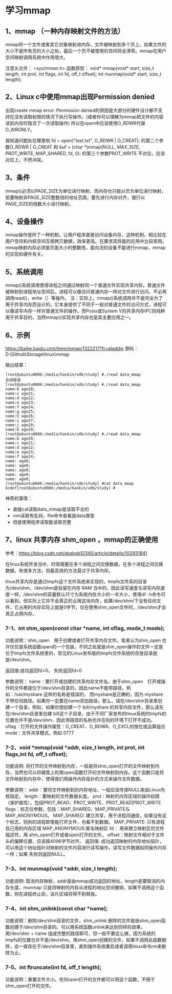 # 学习mmap

## 1、mmap （一种内存映射文件的方法）
mmap将一个文件或者其它对象映射进内存。文件被映射到多个页上，如果文件的大小不是所有页的大小之和，最后一个页不被使用的空间将会清零。mmap在用户空间映射调用系统中作用很大。

注意头文件： <sys/mman.h>
函数原型：
void* mmap(void* start, size_t length, int prot, int flags, int fd, off_t offset);
int munmap(void* start, size_t length);

## 2、Linux c中使用mmap出现Permission denied
出现create mmap error: Permission denied的原因是大部分的硬件设计都不支持在没有读取权限的情况下执行写操作。(或者你可以理解为mmap把文件的内容读到内存时隐含了一次读取操作)
所以在open中应该使用O_RDWR代替O_WRONLY。

我知道问题处在哪里啦 fd = open("test.txt", O_RDWR | O_CREAT); 的第二个参数O_RDWR | O_CREAT 和 buf = (char *)mmap(NULL, MAX_SIZE, PROT_WRITE, MAP_SHARED, fd, 0); 的第三个参数PROT_WRITE 不对应，应该对应上，不然冲突。

## 3、条件
mmap()必须以PAGE_SIZE为单位进行映射，而内存也只能以页为单位进行映射，若要映射非PAGE_SIZE整数倍的地址范围，要先进行内存对齐，强行以PAGE_SIZE的倍数大小进行映射。

## 4、设备操作
mmap操作提供了一种机制，让用户程序直接访问设备内存，这种机制，相比较在用户空间和内核空间互相拷贝数据，效率更高。在要求高性能的应用中比较常用。mmap映射内存必须是页面大小的整数倍，面向流的设备不能进行mmap，mmap的实现和硬件有关。

## 5、系统调用
mmap()系统调用使得进程之间通过映射同一个普通文件实现共享内存。普通文件被映射到进程地址空间后，进程可以像访问普通内存一样对文件进行访问，不必再调用read()，write（）等操作。
注：实际上，mmap()系统调用并不是完全为了用于共享内存而设计的。它本身提供了不同于一般对普通文件的访问方式，进程可以像读写内存一样对普通文件的操作。而Posix或System V的共享内存IPC则纯粹用于共享目的，当然mmap()实现共享内存也是其主要应用之一。

## 6、示例
https://baike.baidu.com/item/mmap/1322217?fr=aladdin
源码：D:\Github\Storage\linux\mmap

输出结果：
```
[root@ubuntu0006:/media/hankin/vdb/study] #./read data_mmap
总线错误
[root@ubuntu0006:/media/hankin/vdb/study] #./read data_mmap
name:b age20;
name:c age21;
name:d age22;
name:e age23;
name:f age24;
name:g age25;
name:h age26;
name:i age27;
name:j age28;
name:k age29;
[root@ubuntu0006:/media/hankin/vdb/study] #./read data_mmap
name:b age20;
name:c age21;
name:d age22;
name:e age23;
name:f age24;
name: age0;
name: age0;
name: age0;
name: age0;
name: age0;
[root@ubuntu0006:/media/hankin/vdb/study] #cat data_mmap
bcdef[root@ubuntu0006:/media/hankin/vdb/study] #
```

神奇的事情：
- 直接cat读取data_mmap是读取不全的
- vim读取有乱码，file命令查看是data类型
- 但是使用程序读取能读取完整

## 7、linux 共享内存 shm_open ，mmap的正确使用
参考：https://blog.csdn.net/ababab12345/article/details/102931841

在linux系统开发当中，时常需要在多个进程之间交换数据，在多个进程之间交换数据，有很多方法，但最高效的方法莫过于共享内存。

linux共享内存是通过tmpfs这个文件系统来实现的，tmpfs文件系的目录为/dev/shm，/dev/shm是驻留在内存 RAM 当中的，因此读写速度与读写内存速度一样，/dev/shm的容量默认尺寸为系统内存大小的一半大小，使用df -h命令可以看到。但实际上它并不会真正的占用这块内存，如果/dev/shm/下没有任何文件，它占用的内存实际上就是0字节，仅在使用shm_open文件时，/dev/shm才会真正占用内存。

### 7-1、int shm_open(const char *name, int oflag, mode_t mode);
功能说明：shm_open　用于创建或者打开共享内存文件。笔者认为shm_open 也许仅仅是系统函数open的一个包装，不同之处就是shm_open操作的文件一定是位于tmpfs文件系统里的，常见的Linux发布版的tmpfs文件系统的存放目录就是/dev/shm。

返回值:成功返回fd>0，  失败返回fd<0

参数说明：
name：要打开或创建的共享内存文件名，由于shm_open　打开或操作的文件都是位于/dev/shm目录的，因此name不能带路径，例如：/var/myshare 这样的名称是错误的，
      而myshare是正确的，因为 myshare 不带任何路径。如果你一定要在name添加路径，那么，请在/dev/shm目录里创建一个目录，例如，如果你想创建一个        bill/myshare 的共享内存文件，那么请先在/dev/shm目录里创建 bill这个子目录，由于不同厂家发布的linux系统的tmpfs的位置也许不是/dev/shm，因此带路径的名称也许在别的环境下打开不成功。
oflag：打开的文件操作属性：O_CREAT、O_RDWR、O_EXCL的按位或运算组合
mode：文件共享模式，例如 0777

### 7-2、void *mmap(void *addr, size_t length, int prot, int flags,int fd, off_t offset);
功能说明: 将打开的文件映射到内存，一般是将shm_open打开的文件映射到内存，当然也可以将硬盘上的用open函数打开的文件映射到内存。这个函数只是将文件映射到内存中，使得我们用操作内存指针的方式来操作文件数据。

参数说明：
addr：要将文件映射到的内存地址，一般应该传递NULL来由Linux内核指定。
length：要映射的文件数据长度。
prot：映射的内存区域的操作权限（保护属性），包括PROT_READ、PROT_WRITE、PROT_READ|PROT_WRITE
flags：标志位参数，包括：MAP_SHARED、MAP_PRIVATE与MAP_ANONYMOUS。
            MAP_SHARED:  建立共享，用于进程间通信，如果没有这个标志，则别的进程即使能打开文件，也看不到数据。
            MAP_PRIVATE: 只有进程自己用的内存区域
            MAP_ANONYMOUS:匿名映射区
fd：   用来建立映射区的文件描述符，用 shm_open打开或者open打开的文件。
offset：映射文件相对于文件头的偏移位置，应该按4096字节对齐。
返回值: 成功返回映射的内存地址指针，可以用这个地址指针对映射的文件内容进行读写操作，读写文件数据如同操作内存一样；如果 失败则返回NULL。

### 7-3、int munmap(void *addr, size_t length);
功能说明: 取消内存映射，addr是由mmap成功返回的地址，length是要取消的内存长度，munmap 只是将映射的内存从进程的地址空间撤销，如果不调用这个函数，则在进程终止前，该片区域将得不到释放。

### 7-4、int shm_unlink(const char *name);
功能说明：删除/dev/shm目录的文件，shm_unlink 删除的文件是由shm_open函数创建于/dev/shm目录的。可以用系统函数unlink来达到同样的效果，用/dev/shm + name 组成完整的路径即可，但一般不要这么做，因为系统的tmpfs的位置也许不是/dev/shm。用shm_open创建的文件，如果不调用此函数删除，会一直存在于/dev/shm目录里，直到操作系统重启或者调用linux命令rm来删除为止。

### 7-5、int ftruncate(int fd, off_t length);
功能说明：重置文件大小。任何open打开的文件都可以用这个函数，不限于shm_open打开的文件。




